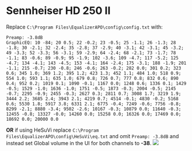 # Sennheiser HD 250 II
Replace `C:\Program Files\EqualizerAPO\config\config.txt` with:
```
Preamp: -3.8dB
GraphicEQ: 10 -84; 20 0.5; 22 -0.2; 23 -0.5; 25 -1.1; 26 -1.3; 28 -1.8; 30 -2.1; 32 -2.4; 35 -2.8; 37 -2.9; 40 -3.1; 42 -3.1; 45 -3.2; 49 -3.3; 52 -3.3; 56 -3.1; 59 -2.9; 64 -2.4; 68 -2.1; 73 -1.7; 78 -1.1; 83 -0.6; 89 -0.9; 95 -1.9; 102 -3.6; 109 -4.7; 117 -5.2; 125 -4.7; 134 -4.1; 143 -4.5; 153 -4.1; 164 -2.4; 175 -3.1; 188 -1.9; 201 -1.1; 215 -0.7; 230 -0.8; 246 -0.6; 263 -0.2; 282 0.0; 301 0.2; 323 0.6; 345 1.0; 369 1.2; 395 1.2; 423 1.3; 452 1.1; 484 1.0; 518 0.9; 554 1.0; 593 1.1; 635 1.0; 679 0.8; 726 0.7; 777 0.8; 832 0.6; 890 0.4; 952 0.2; 1019 0.1; 1090 -0.1; 1167 0.0; 1248 0.6; 1336 0.1; 1429 -0.5; 1529 -1.0; 1636 -1.0; 1751 -0.5; 1873 -0.3; 2004 -0.5; 2145 -0.7; 2295 -0.9; 2455 -0.3; 2627 0.3; 2811 0.7; 3008 1.7; 3219 1.9; 3444 2.2; 3685 2.4; 3943 2.1; 4219 0.7; 4514 -0.1; 4830 -0.2; 5168 0.6; 5530 1.8; 5917 3.8; 6331 2.1; 6775 -0.4; 7249 -0.6; 7756 -0.8; 8299 -2.1; 8880 -3.4; 9502 -2.6; 10167 -0.3; 10879 0.0; 11640 -0.3; 12455 -0.8; 13327 -0.0; 14260 0.0; 15258 0.0; 16326 0.0; 17469 0.0; 18692 0.0; 20000 0.0
```
**OR** if using HeSuVi replace `C:\Program Files\EqualizerAPO\config\HeSuVi\eq.txt` and omit `Preamp: -3.8dB` and instead set Global volume in the UI for both channels to **-38**.
![](https://raw.githubusercontent.com/jaakkopasanen/AutoEq/master/results/SBAF-Serious/innerfidelity/onear/Sennheiser%20HD%20250%20II/Sennheiser%20HD%20250%20II.png)
